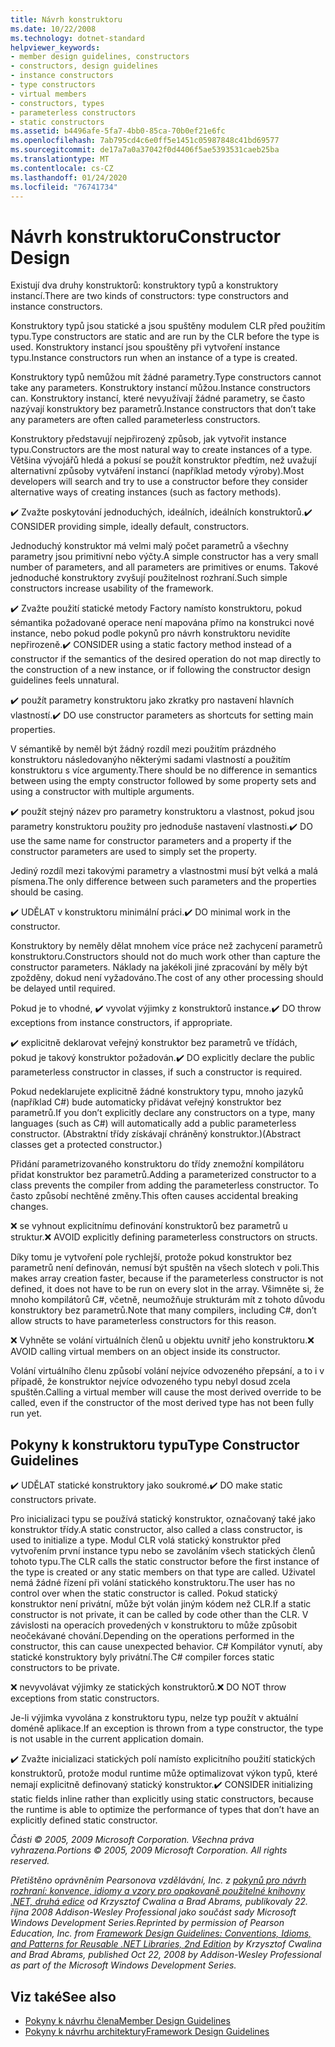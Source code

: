 ```yaml
---
title: Návrh konstruktoru
ms.date: 10/22/2008
ms.technology: dotnet-standard
helpviewer_keywords:
- member design guidelines, constructors
- constructors, design guidelines
- instance constructors
- type constructors
- virtual members
- constructors, types
- parameterless constructors
- static constructors
ms.assetid: b4496afe-5fa7-4bb0-85ca-70b0ef21e6fc
ms.openlocfilehash: 7ab795cd4c6e0ff5e1451c05987848c41bd69577
ms.sourcegitcommit: de17a7a0a37042f0d4406f5ae5393531caeb25ba
ms.translationtype: MT
ms.contentlocale: cs-CZ
ms.lasthandoff: 01/24/2020
ms.locfileid: "76741734"
---
```

# <a name="constructor-design"></a><span data-ttu-id="aa6c8-102">Návrh konstruktoru</span><span class="sxs-lookup"><span data-stu-id="aa6c8-102">Constructor Design</span></span>

<span data-ttu-id="aa6c8-103">Existují dva druhy konstruktorů: konstruktory typů a konstruktory instancí.</span><span class="sxs-lookup"><span data-stu-id="aa6c8-103">There are two kinds of constructors: type constructors and instance constructors.</span></span>

<span data-ttu-id="aa6c8-104">Konstruktory typů jsou statické a jsou spuštěny modulem CLR před použitím typu.</span><span class="sxs-lookup"><span data-stu-id="aa6c8-104">Type constructors are static and are run by the CLR before the type is used.</span></span> <span data-ttu-id="aa6c8-105">Konstruktory instancí jsou spouštěny při vytvoření instance typu.</span><span class="sxs-lookup"><span data-stu-id="aa6c8-105">Instance constructors run when an instance of a type is created.</span></span>

<span data-ttu-id="aa6c8-106">Konstruktory typů nemůžou mít žádné parametry.</span><span class="sxs-lookup"><span data-stu-id="aa6c8-106">Type constructors cannot take any parameters.</span></span> <span data-ttu-id="aa6c8-107">Konstruktory instancí můžou.</span><span class="sxs-lookup"><span data-stu-id="aa6c8-107">Instance constructors can.</span></span> <span data-ttu-id="aa6c8-108">Konstruktory instancí, které nevyužívají žádné parametry, se často nazývají konstruktory bez parametrů.</span><span class="sxs-lookup"><span data-stu-id="aa6c8-108">Instance constructors that don’t take any parameters are often called parameterless constructors.</span></span>

<span data-ttu-id="aa6c8-109">Konstruktory představují nejpřirozený způsob, jak vytvořit instance typu.</span><span class="sxs-lookup"><span data-stu-id="aa6c8-109">Constructors are the most natural way to create instances of a type.</span></span> <span data-ttu-id="aa6c8-110">Většina vývojářů hledá a pokusí se použít konstruktor předtím, než uvažují alternativní způsoby vytváření instancí (například metody výroby).</span><span class="sxs-lookup"><span data-stu-id="aa6c8-110">Most developers will search and try to use a constructor before they consider alternative ways of creating instances (such as factory methods).</span></span>

<span data-ttu-id="aa6c8-111">✔️ Zvažte poskytování jednoduchých, ideálních, ideálních konstruktorů.</span><span class="sxs-lookup"><span data-stu-id="aa6c8-111">✔️ CONSIDER providing simple, ideally default, constructors.</span></span>

<span data-ttu-id="aa6c8-112">Jednoduchý konstruktor má velmi malý počet parametrů a všechny parametry jsou primitivní nebo výčty.</span><span class="sxs-lookup"><span data-stu-id="aa6c8-112">A simple constructor has a very small number of parameters, and all parameters are primitives or enums.</span></span> <span data-ttu-id="aa6c8-113">Takové jednoduché konstruktory zvyšují použitelnost rozhraní.</span><span class="sxs-lookup"><span data-stu-id="aa6c8-113">Such simple constructors increase usability of the framework.</span></span>

<span data-ttu-id="aa6c8-114">✔️ Zvažte použití statické metody Factory namísto konstruktoru, pokud sémantika požadované operace není mapována přímo na konstrukci nové instance, nebo pokud podle pokynů pro návrh konstruktoru nevidíte nepřirozeně.</span><span class="sxs-lookup"><span data-stu-id="aa6c8-114">✔️ CONSIDER using a static factory method instead of a constructor if the semantics of the desired operation do not map directly to the construction of a new instance, or if following the constructor design guidelines feels unnatural.</span></span>

<span data-ttu-id="aa6c8-115">✔️ použít parametry konstruktoru jako zkratky pro nastavení hlavních vlastností.</span><span class="sxs-lookup"><span data-stu-id="aa6c8-115">✔️ DO use constructor parameters as shortcuts for setting main properties.</span></span>

<span data-ttu-id="aa6c8-116">V sémantikě by neměl být žádný rozdíl mezi použitím prázdného konstruktoru následovanýho některými sadami vlastností a použitím konstruktoru s více argumenty.</span><span class="sxs-lookup"><span data-stu-id="aa6c8-116">There should be no difference in semantics between using the empty constructor followed by some property sets and using a constructor with multiple arguments.</span></span>

<span data-ttu-id="aa6c8-117">✔️ použít stejný název pro parametry konstruktoru a vlastnost, pokud jsou parametry konstruktoru použity pro jednoduše nastavení vlastnosti.</span><span class="sxs-lookup"><span data-stu-id="aa6c8-117">✔️ DO use the same name for constructor parameters and a property if the constructor parameters are used to simply set the property.</span></span>

<span data-ttu-id="aa6c8-118">Jediný rozdíl mezi takovými parametry a vlastnostmi musí být velká a malá písmena.</span><span class="sxs-lookup"><span data-stu-id="aa6c8-118">The only difference between such parameters and the properties should be casing.</span></span>

<span data-ttu-id="aa6c8-119">✔️ UDĚLAT v konstruktoru minimální práci.</span><span class="sxs-lookup"><span data-stu-id="aa6c8-119">✔️ DO minimal work in the constructor.</span></span>

<span data-ttu-id="aa6c8-120">Konstruktory by neměly dělat mnohem více práce než zachycení parametrů konstruktoru.</span><span class="sxs-lookup"><span data-stu-id="aa6c8-120">Constructors should not do much work other than capture the constructor parameters.</span></span> <span data-ttu-id="aa6c8-121">Náklady na jakékoli jiné zpracování by měly být zpožděny, dokud není vyžadováno.</span><span class="sxs-lookup"><span data-stu-id="aa6c8-121">The cost of any other processing should be delayed until required.</span></span>

<span data-ttu-id="aa6c8-122">Pokud je to vhodné, ✔️ vyvolat výjimky z konstruktorů instance.</span><span class="sxs-lookup"><span data-stu-id="aa6c8-122">✔️ DO throw exceptions from instance constructors, if appropriate.</span></span>

<span data-ttu-id="aa6c8-123">✔️ explicitně deklarovat veřejný konstruktor bez parametrů ve třídách, pokud je takový konstruktor požadován.</span><span class="sxs-lookup"><span data-stu-id="aa6c8-123">✔️ DO explicitly declare the public parameterless constructor in classes, if such a constructor is required.</span></span>

<span data-ttu-id="aa6c8-124">Pokud nedeklarujete explicitně žádné konstruktory typu, mnoho jazyků (například C#) bude automaticky přidávat veřejný konstruktor bez parametrů.</span><span class="sxs-lookup"><span data-stu-id="aa6c8-124">If you don’t explicitly declare any constructors on a type, many languages (such as C#) will automatically add a public parameterless constructor.</span></span> <span data-ttu-id="aa6c8-125">(Abstraktní třídy získávají chráněný konstruktor.)</span><span class="sxs-lookup"><span data-stu-id="aa6c8-125">(Abstract classes get a protected constructor.)</span></span>

<span data-ttu-id="aa6c8-126">Přidání parametrizovaného konstruktoru do třídy znemožní kompilátoru přidat konstruktor bez parametrů.</span><span class="sxs-lookup"><span data-stu-id="aa6c8-126">Adding a parameterized constructor to a class prevents the compiler from adding the parameterless constructor.</span></span> <span data-ttu-id="aa6c8-127">To často způsobí nechtěné změny.</span><span class="sxs-lookup"><span data-stu-id="aa6c8-127">This often causes accidental breaking changes.</span></span>

<span data-ttu-id="aa6c8-128">❌ se vyhnout explicitnímu definování konstruktorů bez parametrů u struktur.</span><span class="sxs-lookup"><span data-stu-id="aa6c8-128">❌ AVOID explicitly defining parameterless constructors on structs.</span></span>

<span data-ttu-id="aa6c8-129">Díky tomu je vytvoření pole rychlejší, protože pokud konstruktor bez parametrů není definován, nemusí být spuštěn na všech slotech v poli.</span><span class="sxs-lookup"><span data-stu-id="aa6c8-129">This makes array creation faster, because if the parameterless constructor is not defined, it does not have to be run on every slot in the array.</span></span> <span data-ttu-id="aa6c8-130">Všimněte si, že mnoho kompilátorů C#, včetně, neumožňuje strukturám mít z tohoto důvodu konstruktory bez parametrů.</span><span class="sxs-lookup"><span data-stu-id="aa6c8-130">Note that many compilers, including C#, don’t allow structs to have parameterless constructors for this reason.</span></span>

<span data-ttu-id="aa6c8-131">❌ Vyhněte se volání virtuálních členů u objektu uvnitř jeho konstruktoru.</span><span class="sxs-lookup"><span data-stu-id="aa6c8-131">❌ AVOID calling virtual members on an object inside its constructor.</span></span>

<span data-ttu-id="aa6c8-132">Volání virtuálního členu způsobí volání nejvíce odvozeného přepsání, a to i v případě, že konstruktor nejvíce odvozeného typu nebyl dosud zcela spuštěn.</span><span class="sxs-lookup"><span data-stu-id="aa6c8-132">Calling a virtual member will cause the most derived override to be called, even if the constructor of the most derived type has not been fully run yet.</span></span>

## <a name="type-constructor-guidelines"></a><span data-ttu-id="aa6c8-133">Pokyny k konstruktoru typu</span><span class="sxs-lookup"><span data-stu-id="aa6c8-133">Type Constructor Guidelines</span></span>

<span data-ttu-id="aa6c8-134">✔️ UDĚLAT statické konstruktory jako soukromé.</span><span class="sxs-lookup"><span data-stu-id="aa6c8-134">✔️ DO make static constructors private.</span></span>

<span data-ttu-id="aa6c8-135">Pro inicializaci typu se používá statický konstruktor, označovaný také jako konstruktor třídy.</span><span class="sxs-lookup"><span data-stu-id="aa6c8-135">A static constructor, also called a class constructor, is used to initialize a type.</span></span> <span data-ttu-id="aa6c8-136">Modul CLR volá statický konstruktor před vytvořením první instance typu nebo se zavoláním všech statických členů tohoto typu.</span><span class="sxs-lookup"><span data-stu-id="aa6c8-136">The CLR calls the static constructor before the first instance of the type is created or any static members on that type are called.</span></span> <span data-ttu-id="aa6c8-137">Uživatel nemá žádné řízení při volání statického konstruktoru.</span><span class="sxs-lookup"><span data-stu-id="aa6c8-137">The user has no control over when the static constructor is called.</span></span> <span data-ttu-id="aa6c8-138">Pokud statický konstruktor není privátní, může být volán jiným kódem než CLR.</span><span class="sxs-lookup"><span data-stu-id="aa6c8-138">If a static constructor is not private, it can be called by code other than the CLR.</span></span> <span data-ttu-id="aa6c8-139">V závislosti na operacích provedených v konstruktoru to může způsobit neočekávané chování.</span><span class="sxs-lookup"><span data-stu-id="aa6c8-139">Depending on the operations performed in the constructor, this can cause unexpected behavior.</span></span> <span data-ttu-id="aa6c8-140">C# Kompilátor vynutí, aby statické konstruktory byly privátní.</span><span class="sxs-lookup"><span data-stu-id="aa6c8-140">The C# compiler forces static constructors to be private.</span></span>

<span data-ttu-id="aa6c8-141">❌ nevyvolávat výjimky ze statických konstruktorů.</span><span class="sxs-lookup"><span data-stu-id="aa6c8-141">❌ DO NOT throw exceptions from static constructors.</span></span>

<span data-ttu-id="aa6c8-142">Je-li výjimka vyvolána z konstruktoru typu, nelze typ použít v aktuální doméně aplikace.</span><span class="sxs-lookup"><span data-stu-id="aa6c8-142">If an exception is thrown from a type constructor, the type is not usable in the current application domain.</span></span>

<span data-ttu-id="aa6c8-143">✔️ Zvažte inicializaci statických polí namísto explicitního použití statických konstruktorů, protože modul runtime může optimalizovat výkon typů, které nemají explicitně definovaný statický konstruktor.</span><span class="sxs-lookup"><span data-stu-id="aa6c8-143">✔️ CONSIDER initializing static fields inline rather than explicitly using static constructors, because the runtime is able to optimize the performance of types that don’t have an explicitly defined static constructor.</span></span>

<span data-ttu-id="aa6c8-144">*Části © 2005, 2009 Microsoft Corporation. Všechna práva vyhrazena.*</span><span class="sxs-lookup"><span data-stu-id="aa6c8-144">*Portions © 2005, 2009 Microsoft Corporation. All rights reserved.*</span></span>

<span data-ttu-id="aa6c8-145">*Přetištěno oprávněním Pearsonova vzdělávání, Inc. z [pokynů pro návrh rozhraní: konvence, idiomy a vzory pro opakovaně použitelné knihovny .NET, druhá edice](https://www.informit.com/store/framework-design-guidelines-conventions-idioms-and-9780321545619) od Krzysztof Cwalina a Brad Abrams, publikovaly 22. října 2008 Addison-Wesley Professional jako součást sady Microsoft Windows Development Series.*</span><span class="sxs-lookup"><span data-stu-id="aa6c8-145">*Reprinted by permission of Pearson Education, Inc. from [Framework Design Guidelines: Conventions, Idioms, and Patterns for Reusable .NET Libraries, 2nd Edition](https://www.informit.com/store/framework-design-guidelines-conventions-idioms-and-9780321545619) by Krzysztof Cwalina and Brad Abrams, published Oct 22, 2008 by Addison-Wesley Professional as part of the Microsoft Windows Development Series.*</span></span>

## <a name="see-also"></a><span data-ttu-id="aa6c8-146">Viz také</span><span class="sxs-lookup"><span data-stu-id="aa6c8-146">See also</span></span>

- [<span data-ttu-id="aa6c8-147">Pokyny k návrhu člena</span><span class="sxs-lookup"><span data-stu-id="aa6c8-147">Member Design Guidelines</span></span>](../../../docs/standard/design-guidelines/member.md)
- [<span data-ttu-id="aa6c8-148">Pokyny k návrhu architektury</span><span class="sxs-lookup"><span data-stu-id="aa6c8-148">Framework Design Guidelines</span></span>](../../../docs/standard/design-guidelines/index.md)
